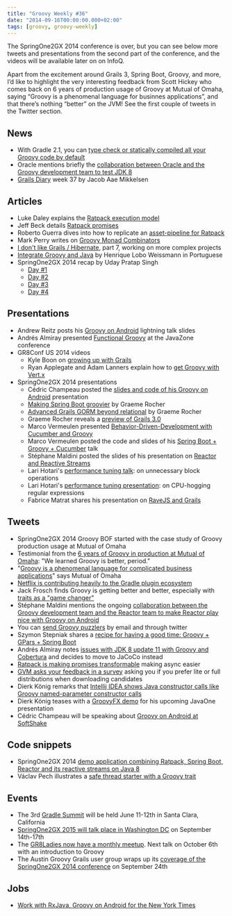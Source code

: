 ```yaml
---
title: "Groovy Weekly #36"
date: "2014-09-16T00:00:00.000+02:00"
tags: [groovy, groovy-weekly]
---
```


The SpringOne2GX 2014 conference is over, but you can see below more tweets and presentations from the second part of the conference, and the videos will be available later on on InfoQ.

Apart from the excitement around Grails 3, Spring Boot, Groovy, and more, I’d like to highlight the very interesting feedback from Scott Hickey who comes back on 6 years of production usage of Groovy at Mutual of Omaha, saying “Groovy is a phenomenal language for businnes applications”, and that there’s nothing “better” on the JVM! See the first couple of tweets in the Twitter section.

## News

*   With Gradle 2.1, you can [type check or statically compiled all your Groovy code by default](http://www.gradle.org/docs/2.1/release-notes#groovy-compiler-configuration-script-support)
*   Oracle mentions briefly the [collaboration between Oracle and the Groovy development team to test JDK 8](https://blogs.oracle.com/henrik/entry/java_8_not_just_for)
*   [Grails Diary](http://grydeske.net/news/show/61) week 37 by Jacob Aae Mikkelsen
    
## Articles

*   Luke Daley explains the [Ratpack execution model](http://ldaley.com/post/97376696242/ratpack-execution-model-part-1)
*   Jeff Beck details [Ratpack promises](http://beckje01.com/blog/2014/09/10/ratpack-promise/)
*   Roberto Guerra dives into how to replicate an [asset-pipeline for Ratpack](http://blog.stumblingoncode.com/posts/2014-09-11-ratpack-asset-processing.html)
*   Mark Perry writes on [Groovy Monad Combinators](http://mperry.github.io/2014/09/10/groovy-monad-combinators.html)
*   [I don't like Grails / Hibernate](http://rpeszek.blogspot.fr/2014/09/i-dont-like-hibernategrails-part-7.html), part 7, working on more complex projects
*   [Integrate Groovy and Java](http://www.itexto.net/devkico/?p=1957) by Henrique Lobo Weissmann in Portuguese
*   SpringOne2GX 2014 recap by Uday Pratap Singh
    *   [Day #1](http://www.intelligrape.com/blog/2014/09/09/day-1-at-springone2gx-2014-opening-night-keynotes/)
    *   [Day #2](http://www.intelligrape.com/blog/2014/09/10/day-2-at-springone-2gx-2014/)
    *   [Day #3](http://www.intelligrape.com/blog/2014/09/11/day-3-at-springone-2gx-2014/)
    *   [Day #4](http://www.intelligrape.com/blog/2014/09/12/day-4-at-springone-2gx-2014-the-finale/)
    
## Presentations

*   Andrew Reitz posts his [Groovy on Android](https://twitter.com/andrewreitz_/status/509543532181610496) lightning talk slides
*   Andrés Almiray presented [Functional Groovy](http://2014.javazone.no/presentation.html?id=afbc91ce) at the JavaZone conference
*   GR8Conf US 2014 videos
    *   Kyle Boon on [growing up with Grails](https://www.youtube.com/watch?v=nVT8Gw-7x_c&feature=youtu.be)
    *   Ryan Applegate and Adam Lanners explain how to [get Groovy with Vert.x](https://www.youtube.com/watch?v=x2-yF-L4gdQ)
*   SpringOne2GX 2014 presentations
    *   Cédric Champeau posted the [slides and code of his Groovy on Android](https://twitter.com/cedricchampeau/status/510166855994990593) presentation
    *   [Making Spring Boot groovier](https://speakerdeck.com/graemerocher/making-spring-boot-groovier) by Graeme Rocher
    *   [Advanced Grails GORM beyond relational](https://speakerdeck.com/graemerocher/advanced-gorm-beyond-relational) by Graeme Rocher
    *   Graeme Rocher reveals a [preview of Grails 3.0](https://speakerdeck.com/graemerocher/grails-3-preview)
    *   Marco Vermeulen presented [Behavior-Driven-Development with Cucumber and Groovy](http://marcovermeulen.github.io/cuke-groovy-talk/#/)
    *   Marco Vermeulen posted the code and slides of his [Spring Boot + Groovy + Cucumber](https://twitter.com/marcovermeulen/status/510089484545687552) talk
    *   Stéphane Maldini posted the slides of his presentation on [Reactor and Reactive Streams](http://fr.slideshare.net/StphaneMaldini/spring-one2gx-2014reactivestreams)
    *   Lari Hotari's [performance tuning talk](https://twitter.com/lhotari/status/510569280606199808): on unnecessary block operations
    *   Lari Hotari's [performance tuning presentation](https://twitter.com/lhotari/status/510568222190354432): on CPU-hogging regular expressions
    *   Fabrice Matrat shares his presentation on [RaveJS and Grails](http://fabricematrat.github.io/grails-rave/)

## Tweets

*   SpringOne2GX 2014 Groovy BOF started with the case study of Groovy production usage at Mutual of Omaha
*   Testimonial from the [6 years of Groovy in production at Mutual of Omaha](https://twitter.com/glaforge/status/509533986897399808): "We learned Groovy is better, period."
*   "[Groovy is a phenomenal language for complicated business applications](https://twitter.com/glaforge/status/509535048341520384)" says Mutual of Omaha
*   [Netflix is contributing heavily to the Gradle plugin ecosystem](https://twitter.com/sbglasius/status/510075936964763648)
*   Jack Frosch finds Groovy is getting better and better, especially with [traits as a "game changer"](https://twitter.com/jackfrosch/status/509540543278235648)
*   Stéphane Maldini mentions the ongoing [collaboration between the Groovy development team and the Reactor team to make Reactor play nice with Groovy on Android](https://twitter.com/smaldini/status/511171875649880065)
*   You can [send Groovy puzzlers](https://twitter.com/sbglasius/status/509839267711840256) by email and through twitter
*   Szymon Stepniak shares a [recipe for having a good time: Groovy + GPars + Spring Boot](https://twitter.com/wololock/status/509605494869463040)
*   Andrés Almiray notes [issues with JDK 8 update 11 with Groovy and Cobertura](https://twitter.com/aalmiray/status/510010512726585344) and decides to move to JaCoCo instead
*   [Ratpack is making promises transformable](https://twitter.com/ratpackweb/status/510037090344501248) making async easier
*   [GVM asks your feedback in a survey](https://twitter.com/gvmtool/status/510041384569409536) asking you if you prefer lite or full distributions when downloading candidates
*   Dierk König remarks that [Intellij IDEA shows Java constructor calls like Groovy named-parameter constructor calls](https://twitter.com/mittie/status/510099003779055616)
*   Dierk König teases with a [GroovyFX demo](https://twitter.com/mittie/status/511289143243337728) for his upcoming JavaOne presentation
*   Cédric Champeau will be speaking about [Groovy on Android at SoftShake](https://twitter.com/cedricchampeau/status/511909801811398656)

## Code snippets

*   SpringOne2GX 2014 [demo application combining Ratpack, Spring Boot, Reactor and its reactive streams on Java 8](https://github.com/SpringOne2GX-2014/reactive-geocoder)
*   Václav Pech illustrates a [safe thread starter with a Groovy trait](https://gist.github.com/vaclav/c93225b2f93263bb8c55)

## Events

*   The 3rd [Gradle Summit](https://twitter.com/gradleware/status/511641094442860544) will be held June 11-12th in Santa Clara, California
*   [SpringOne2GX 2015 will talk place in Washington DC](https://twitter.com/colinharrington/status/509754307009581056) on September 14th-17th
*   The [GR8Ladies now have a monthly meetup](https://twitter.com/jennstrater/status/509758555142889472). Next talk on October 6th with an introduction to Groovy
*   The Austin Groovy Grails user group wraps up its [coverage of the SpringOne2GX 2014 conference](http://www.meetup.com/Austin-Groovy-and-Grails-Users/events/206899722/) on September 24th

## Jobs

*   [Work with RxJava, Groovy on Android for the New York Times](http://careers.stackoverflow.com/jobs/67807/160k-android-developer-work-with-android-l-averity)